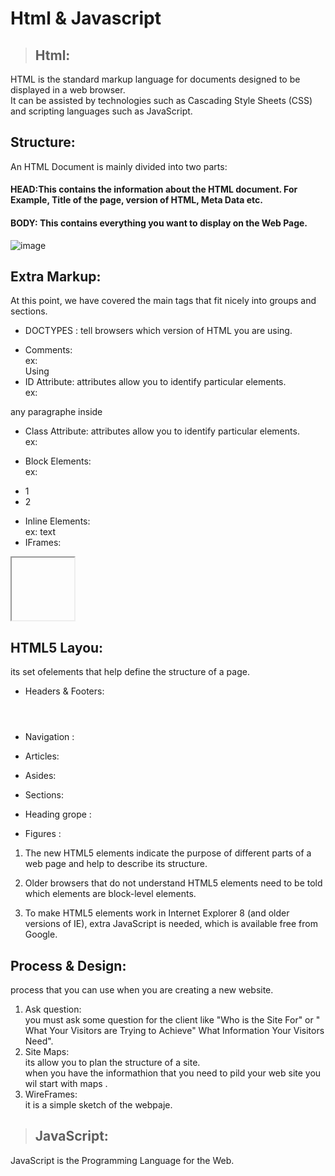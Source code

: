 # Html & Javascript
>## Html:
 HTML is the standard markup language for documents designed to be displayed in a web browser.  
  It can be assisted by technologies such as Cascading Style Sheets (CSS) and scripting languages such as JavaScript.

## Structure: 
An HTML Document is mainly divided into two parts: 
 
#### HEAD:This contains the information about the HTML document. For Example, Title of the page, version of HTML, Meta Data etc.
#### BODY: This contains everything you want to display on the Web Page.

![image](https://media.geeksforgeeks.org/wp-content/uploads/20210401153104/htmlstrc.PNG)
 
 
## Extra Markup:

At this point, we have covered the main
tags that fit nicely into groups and
sections.


* DOCTYPES : tell browsers which version of HTML you
are using.
<!DOCTYPE html> 

* Comments:  
ex:   
 Using<!-- -->
* ID Attribute:  attributes allow you to identify
particular elements.  
ex:  
<p>any paragraphe inside </p>  


* Class Attribute:  attributes allow you to identify
particular elements.  
ex:  
<p class="name for the class"></p>
 
* Block Elements:   
ex:
<div>
<ul>  
<li>1</li>  
<li>2</li>  
</ul>  
</div>  

* Inline Elements:  
ex:
<span class="name for class">text</span>  
* IFrames:  
<iframe
width="100"
height="100"
URL">
</iframe>   
  


## HTML5 Layou:  
its set ofelements that help define the structure of a page.

* Headers & Footers:  <header> <footer>  

* Navigation : <nav>  

* Articles: <article>  

* Asides: <aside>  

* Sections: <section>  

* Heading grope :<hgroup>  

* Figures : <figure>  
  

1. The new HTML5 elements indicate the purpose of
different parts of a web page and help to describe
its structure.

2. Older browsers that do not understand HTML5
elements need to be told which elements are
block-level elements. 

3. To make HTML5 elements work in Internet Explorer 8
(and older versions of IE), extra JavaScript is needed,
which is available free from Google. 

## Process & Design: 
process that you can use when you are creating a new website.

1. Ask question:   
you must ask some question for the client like "Who is the Site For" or " What Your Visitors are
Trying to Achieve" What Information
Your Visitors Need". 
2. Site Maps:  
its allow you to plan the structure of a site.   
when you have the informathion that you need to pild your web site you wil start with maps .  
3. WireFrames:  
it is a simple sketch of the webpaje. 
 
>## JavaScript:   
JavaScript is the Programming Language for the Web. 


